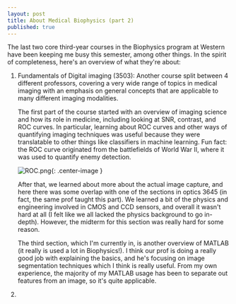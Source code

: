 ```yaml
---
layout: post
title: About Medical Biophysics (part 2)
published: true
---
```


The last two core third-year courses in the Biophysics program at Western have been keeping me busy this semester, among other things. In the spirit of completeness, here's an overview of what they're about:

1. Fundamentals of Digital imaging (3503): Another course split between 4 different professors, covering a very wide range of topics in medical imaging with an emphasis on general concepts that are applicable to many different imaging modalities. 

	The first part of the course started with an overview of imaging science and how its role in medicine, including looking at SNR, contrast, and ROC curves. In particular, learning about ROC curves and other ways of quantifying imaging techniques was useful because they were translatable to other things like classifiers in machine learning. Fun fact: the ROC curve originated from the battlefields of World War II, where it was used to quantify enemy detection.


    ![ROC.png]({{site.baseurl}}/_posts/ROC.png){: .center-image }
    
    After that, we learned about more about the actual image capture, and here there was some overlap with one of the sections in optics 3645 (in fact, the same prof taught this part). We learned a bit of the physics and engineering involved in CMOS and CCD sensors, and overall it wasn't hard at all (I felt like we all lacked the physics background to go in-depth). However, the midterm for this section was really hard for some reason.
    
    The third section, which I'm currently in, is another overview of MATLAB (it really is used a lot in Biophysics!). I think our prof is doing a really good job with explaining the basics, and he's focusing on image segmentation techniques which I think is really useful. From my own experience, the majority of my MATLAB usage has been to separate out features from an image, so it's quite applicable.

2. 

